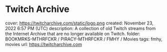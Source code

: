 # Twitch Archive

cover: https://twitcharchive.com/static/logo.png
created: November 23, 2022 6:57 PM (UTC)
description: A collection of old Twitch streams from the Internet Archive that are no longer available on Twitch.
folder: BOOKMRKS-MTHRFCKR / PIRACY-MTHRFCKR / FMHY / Movies
tags: fmhy, movies
url: https://twitcharchive.com